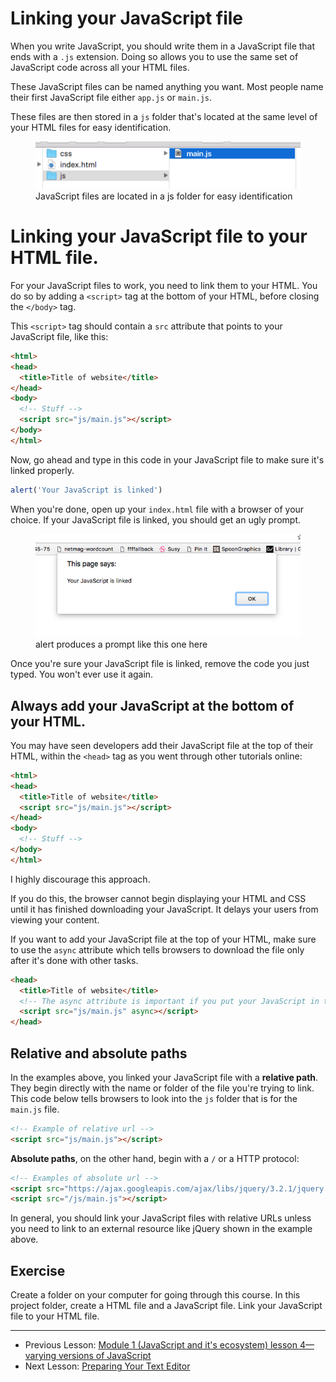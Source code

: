 # Linking your JavaScript file

When you write JavaScript, you should write them in a JavaScript file that ends with a `.js` extension. Doing so allows you to use the same set of JavaScript code across all your HTML files.

These JavaScript files can be named anything you want. Most people name their first JavaScript file either `app.js` or `main.js`.

These files are then stored in a `js` folder that's located at the same level of your HTML files for easy identification.

<figure>
  <img src="../../images/js-basics/link/file-location.png" alt="JavaScript files are located in a js folder for easy identification">
  <figcaption>JavaScript files are located in a js folder for easy identification</figcaption>
</figure>

# Linking your JavaScript file to your HTML file.

For your JavaScript files to work, you need to link them to your HTML. You do so by adding a `<script>` tag at the bottom of your HTML, before closing the `</body>` tag.

This `<script>` tag should contain a `src` attribute that points to your JavaScript file, like this:

```html
<html>
<head>
  <title>Title of website</title>
</head>
<body>
  <!-- Stuff -->
  <script src="js/main.js"></script>
</body>
</html>
```

Now, go ahead and type in this code in your JavaScript file to make sure it's linked properly.

```js
alert('Your JavaScript is linked')
```

When you're done, open up your `index.html` file with a browser of your choice. If your JavaScript file is linked, you should get an ugly prompt.

<figure>
  <img src="../../images/js-basics/link/prompt.png" alt="alert produces a prompt like this one here">
  <figcaption>alert produces a prompt like this one here</figcaption>
</figure>

Once you're sure your JavaScript file is linked, remove the code you just typed. You won't ever use it again.

## Always add your JavaScript at the bottom of your HTML.

You may have seen developers add their JavaScript file at the top of their HTML, within the `<head>` tag as you went through other tutorials online:

```html
<html>
<head>
  <title>Title of website</title>
  <script src="js/main.js"></script>
</head>
<body>
  <!-- Stuff -->
</body>
</html>
```

I highly discourage this approach.

If you do this, the browser cannot begin displaying your HTML and CSS until it has finished downloading your JavaScript. It delays your users from viewing your content.

If you want to add your JavaScript file at the top of your HTML, make sure to use the `async` attribute which tells browsers to download the file only after it's done with other tasks.

```html
<head>
  <title>Title of website</title>
  <!-- The async attribute is important if you put your JavaScript in the head -->
  <script src="js/main.js" async></script>
</head>
```

## Relative and absolute paths

In the examples above, you linked your JavaScript file with a **relative path**. They begin directly with the name or folder of the file you're trying to link. This code below tells browsers to look into the `js` folder that is for the `main.js` file.

```html
<!-- Example of relative url -->
<script src="js/main.js"></script>
```

**Absolute paths**, on the other hand, begin with a `/` or a HTTP protocol:

```html
<!-- Examples of absolute url -->
<script src="https://ajax.googleapis.com/ajax/libs/jquery/3.2.1/jquery.min.js"></script>
<script src="/js/main.js"></script>
```

In general, you should link your JavaScript files with relative URLs unless you need to link to an external resource like jQuery shown in the example above.

## Exercise

Create a folder on your computer for going through this course. In this project folder, create a HTML file and a JavaScript file. Link your JavaScript file to your HTML file.

---

- Previous Lesson: [Module 1 (JavaScript and it's ecosystem) lesson 4—varying versions of JavaScript](../01.javascript-and-its-ecosystem/04.varying-versions-of-javascript)
- Next Lesson: [Preparing Your Text Editor](https://github.com/zellwk/jsf/blob/master/lessons/02.js-basics/02.preparing-your-text-editor.md)
